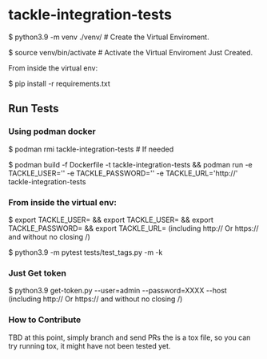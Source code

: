 # tackle-integration-tests

$ python3.9 -m venv ./venv/ # Create the Virtual Enviroment.

$ source venv/bin/activate # Activate the Virtual Enviroment Just Created.

From inside the virtual env:

$ pip install -r requirements.txt

## Run Tests

### Using podman docker

$ podman rmi tackle-integration-tests # If needed

$ podman build -f Dockerfile -t tackle-integration-tests &&
  podman run -e TACKLE_USER='' -e TACKLE_PASSWORD='' -e TACKLE_URL='http://' tackle-integration-tests



### From inside the virtual env:

$ export TACKLE_USER=<user> && export TACKLE_USER=<user> && export TACKLE_PASSWORD=<pass> && export TACKLE_URL=<url> (including http:// Or https:// and without no closing /)
 
$ python3.9  -m pytest tests/test_tags.py -m <marker> -k <search by test or folder name>


### Just Get token

$ python3.9 get-token.py --user=admin --password=XXXX --host <tackle-url> (including http:// Or https:// and without no closing /)
 
### How to Contribute
TBD
at this point, simply branch and send PRs
the is a tox file, so you can try running tox, it might have not been tested yet.

